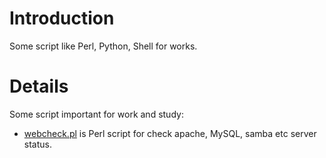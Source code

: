 # Introduction #

Some script like Perl, Python, Shell for works.


# Details #

Some script important for work and study:
  * [webcheck.pl](http://scriptz.googlecode.com/svn/trunk/scripts/webcheck.pl) is Perl script for check apache, MySQL, samba etc server status.